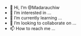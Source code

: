 - 👋 Hi, I’m @Madarauchiw
- 👀 I’m interested in ...
- 🌱 I’m currently learning ...
- 💞️ I’m looking to collaborate on ...
- 📫 How to reach me ...

<!---
Madarauchiw/Madarauchiw is a ✨ special ✨ repository because its `README.md` (this file) appears on your GitHub profile.
You can click the Preview link to take a look at your changes.
--->
